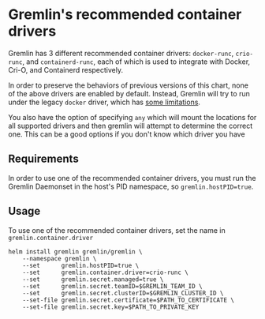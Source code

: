 # Gremlin's recommended container drivers

Gremlin has 3 different recommended container drivers: `docker-runc`, `crio-runc`, and `containerd-runc`, each of which
is used to integrate with Docker, Cri-O, and Containerd respectively.

In order to preserve the behaviors of previous versions of this chart, none of the above drivers are enabled by
default. Instead, Gremlin will try to run under the legacy `docker` driver, which has [some limitations][cgroup-driver].

You also have the option of specifying `any` which will mount the locations for all supported drivers and then gremlin
will attempt to determine the correct one.  This can be a good options if you don't know which driver you have

## Requirements

In order to use one of the recommended container drivers, you must run the Gremlin Daemonset in the host's PID namespace,
so `gremlin.hostPID=true`.

## Usage

To use one of the recommended container drivers, set the name in `gremlin.container.driver`

```shell
helm install gremlin gremlin/gremlin \
    --namespace gremlin \
    --set      gremlin.hostPID=true \
    --set      gremlin.container.driver=crio-runc \
    --set      gremlin.secret.managed=true \
    --set      gremlin.secret.teamID=$GREMLIN_TEAM_ID \
    --set      gremlin.secret.clusterID=$GREMLIN_CLUSTER_ID \
    --set-file gremlin.secret.certificate=$PATH_TO_CERTIFICATE \
    --set-file gremlin.secret.key=$PATH_TO_PRIVATE_KEY
```

[cgroup-driver]: https://www.gremlin.com/docs/infrastructure-layer/targets/#supported-cgroup-drivers
